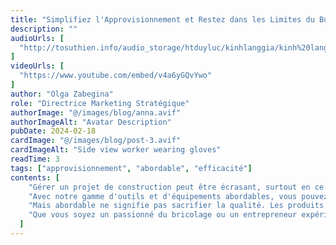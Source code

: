 ```yaml
---
title: "Simplifiez l'Approvisionnement et Restez dans les Limites du Budget avec Sudden Enlightenment"
description: ""
audioUrls: [
  "http://tosuthien.info/audio_storage/htduyluc/kinhlanggia/kinh%20lang%20gia%201.mp3"
]
videoUrls: [
  "https://www.youtube.com/embed/v4a6yGQvYwo"
]
author: "Olga Zabegina"
role: "Directrice Marketing Stratégique"
authorImage: "@/images/blog/anna.avif"
authorImageAlt: "Avatar Description"
pubDate: 2024-02-18
cardImage: "@/images/blog/post-3.avif"
cardImageAlt: "Side view worker wearing gloves"
readTime: 3
tags: ["approvisionnement", "abordable", "efficacité"]
contents: [
    "Gérer un projet de construction peut être écrasant, surtout en ce qui concerne l'approvisionnement. C'est pourquoi Sudden Enlightenment s'engage à simplifier le processus et à maintenir vos projets dans les limites du budget.",
    "Avec notre gamme d'outils et d'équipements abordables, vous pouvez trouver tout ce dont vous avez besoin sans vous ruiner. Notre design centré sur l'utilisateur garantit que nos produits sont faciles à utiliser, vous faisant gagner du temps et de la frustration sur le chantier.",
    "Mais abordable ne signifie pas sacrifier la qualité. Les produits Sudden Enlightenment sont conçus pour durer, offrant des performances fiables et une durabilité lorsque vous en avez le plus besoin. Et avec notre documentation complète et nos tutoriels, vous pouvez intégrer nos produits de manière transparente dans votre flux de travail, maximisant ainsi l'efficacité et la productivité.",
    "Que vous soyez un passionné du bricolage ou un entrepreneur expérimenté, Sudden Enlightenment a les solutions dont vous avez besoin pour réussir. Découvrez la différence par vous-même et voyez pourquoi Sudden Enlightenment est le choix de confiance pour les besoins en matériel et en construction."
  ]
---
```

